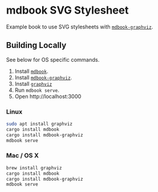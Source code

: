 # mdbook SVG Stylesheet

Example book to use SVG stylesheets with [`mdbook-graphviz`].

## Building Locally

See below for OS specific commands.

1. Install [`mdbook`].
2. Install [`mdbook-graphviz`].
3. Install [`graphviz`]
4. Run `mdbook serve`.
5. Open http://localhost:3000

### Linux

```bash
sudo apt install graphviz
cargo install mdbook
cargo install mdbook-graphviz
mdbook serve
```

### Mac / OS X

```bash
brew install graphviz
cargo install mdbook
cargo install mdbook-graphviz
mdbook serve
```

[`mdbook`]: https://github.com/rust-lang/mdBook
[`mdbook-graphviz`]: https://github.com/dylanowen/mdbook-graphviz
[`graphviz`]: https://www.graphviz.org/download/
